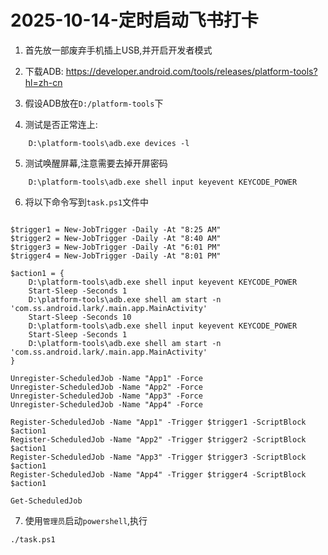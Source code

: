 # 2025-10-14-定时启动飞书打卡

1. 首先放一部废弃手机插上USB,并开启开发者模式
2. 下载ADB: https://developer.android.com/tools/releases/platform-tools?hl=zh-cn
3. 假设ADB放在`D:/platform-tools`下

4. 测试是否正常连上:
```
    D:\platform-tools\adb.exe devices -l 
```
5. 测试唤醒屏幕,注意需要去掉开屏密码
```
    D:\platform-tools\adb.exe shell input keyevent KEYCODE_POWER
```
6. 将以下命令写到`task.ps1`文件中
```shell

$trigger1 = New-JobTrigger -Daily -At "8:25 AM"
$trigger2 = New-JobTrigger -Daily -At "8:40 AM"
$trigger3 = New-JobTrigger -Daily -At "6:01 PM"
$trigger4 = New-JobTrigger -Daily -At "8:01 PM"

$action1 = {
    D:\platform-tools\adb.exe shell input keyevent KEYCODE_POWER
    Start-Sleep -Seconds 1
    D:\platform-tools\adb.exe shell am start -n 'com.ss.android.lark/.main.app.MainActivity'
    Start-Sleep -Seconds 10
    D:\platform-tools\adb.exe shell input keyevent KEYCODE_POWER
    Start-Sleep -Seconds 1
    D:\platform-tools\adb.exe shell am start -n 'com.ss.android.lark/.main.app.MainActivity'
}

Unregister-ScheduledJob -Name "App1" -Force
Unregister-ScheduledJob -Name "App2" -Force
Unregister-ScheduledJob -Name "App3" -Force
Unregister-ScheduledJob -Name "App4" -Force

Register-ScheduledJob -Name "App1" -Trigger $trigger1 -ScriptBlock $action1
Register-ScheduledJob -Name "App2" -Trigger $trigger2 -ScriptBlock $action1
Register-ScheduledJob -Name "App3" -Trigger $trigger3 -ScriptBlock $action1
Register-ScheduledJob -Name "App4" -Trigger $trigger4 -ScriptBlock $action1

Get-ScheduledJob

```
7. 使用`管理员`启动`powershell`,执行

```
./task.ps1
```
